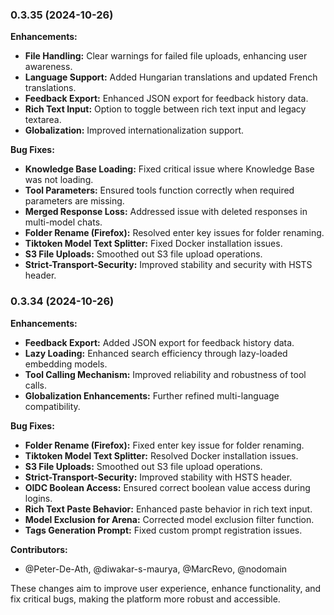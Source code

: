 ### 0.3.35 (2024-10-26)
**Enhancements:**
- **File Handling:** Clear warnings for failed file uploads, enhancing user awareness.
- **Language Support:** Added Hungarian translations and updated French translations.
- **Feedback Export:** Enhanced JSON export for feedback history data.
- **Rich Text Input:** Option to toggle between rich text input and legacy textarea.
- **Globalization:** Improved internationalization support.

**Bug Fixes:**
- **Knowledge Base Loading:** Fixed critical issue where Knowledge Base was not loading.
- **Tool Parameters:** Ensured tools function correctly when required parameters are missing.
- **Merged Response Loss:** Addressed issue with deleted responses in multi-model chats.
- **Folder Rename (Firefox):** Resolved enter key issues for folder renaming.
- **Tiktoken Model Text Splitter:** Fixed Docker installation issues.
- **S3 File Uploads:** Smoothed out S3 file upload operations.
- **Strict-Transport-Security:** Improved stability and security with HSTS header.

### 0.3.34 (2024-10-26)
**Enhancements:**
- **Feedback Export:** Added JSON export for feedback history data.
- **Lazy Loading:** Enhanced search efficiency through lazy-loaded embedding models.
- **Tool Calling Mechanism:** Improved reliability and robustness of tool calls.
- **Globalization Enhancements:** Further refined multi-language compatibility.

**Bug Fixes:**
- **Folder Rename (Firefox):** Fixed enter key issue for folder renaming.
- **Tiktoken Model Text Splitter:** Resolved Docker installation issues.
- **S3 File Uploads:** Smoothed out S3 file upload operations.
- **Strict-Transport-Security:** Improved stability with HSTS header.
- **OIDC Boolean Access:** Ensured correct boolean value access during logins.
- **Rich Text Paste Behavior:** Enhanced paste behavior in rich text input.
- **Model Exclusion for Arena:** Corrected model exclusion filter function.
- **Tags Generation Prompt:** Fixed custom prompt registration issues.

**Contributors:**
- @Peter-De-Ath, @diwakar-s-maurya, @MarcRevo, @nodomain

These changes aim to improve user experience, enhance functionality, and fix critical bugs, making the platform more robust and accessible.